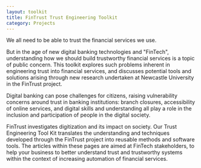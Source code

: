 ```yaml
---
layout: toolkit 
title: FinTrust Trust Engineering Toolkit
category: Projects
---
```


We all need to be able to trust the financial services we use. 

But in the age of new digital banking technologies and "FinTech", understanding how we should build trustworthy financial services is a topic of public concern. This toolkit explores such problems inherent in engineering trust into financial services, and discusses potential tools and solutions arising through new research undertaken at Newcastle University in the FinTrust project.

Digital banking can pose challenges for citizens, raising vulnerability concerns around trust in banking institutions: branch closures, accessibility of online services, and digital skills and understanding all play a role in the inclusion and participation of people in the digital society. 

FinTrust investigates digitization and its impact on society. Our Trust Engineering Tool Kit translates the understanding and techniques developed through the FinTrust project into reusable methods and software tools. The articles within these pages are aimed at FinTech stakeholders, to help your business to better understand trust and trustworthy systems within the context of increasing automation of financial services.

<!--
As part of the FinTrust project, we have carried out software development projects
to better understand the viability of ideas bourne out of our qualitative research. 
Below are curated a number of these projects, including links to code and descriptions 
of the work. FinTrust retains a full-time research software engineer from the 
Newcastle University [RSE Team](https://rse.ncldata.dev/) 
to undertake these projects and provide software engineering rigor and expertise.
-->
